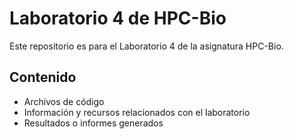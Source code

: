 # Laboratorio 4 de HPC-Bio

Este repositorio es para el Laboratorio 4 de la asignatura HPC-Bio.

## Contenido

- Archivos de código
- Información y recursos relacionados con el laboratorio
- Resultados o informes generados
